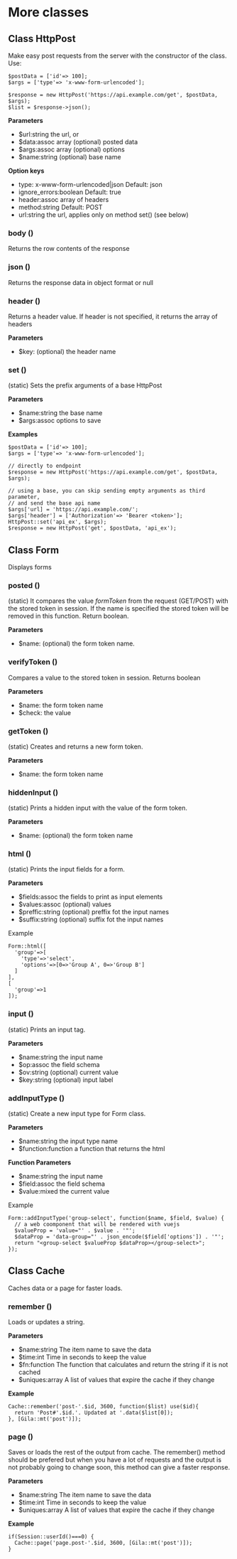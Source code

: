 # More classes

## Class HttpPost

Make easy post requests from the server with the constructor of the class.
Use:
```
$postData = ['id'=> 100];
$args = ['type'=> 'x-www-form-urlencoded'];

$response = new HttpPost('https://api.example.com/get', $postData, $args);
$list = $response->json();
```
**Parameters**
- $url:string the url, or 
- $data:assoc array (optional) posted data
- $args:assoc array (optional)  options
- $name:string (optional) base name

**Option keys**
- type: x-www-form-urlencoded|json Default: json
- ignore_errors:boolean Default: true
- header:assoc array of headers
- method:string Default: POST
- url:string the url, applies only on method set() (see below)


### body ()
Returns the row contents of the response


### json ()
Returns the response data in object format or null


### header ()
Returns a header value. If header is not specified, it returns the array of headers

**Parameters**
- $key: (optional) the header name


### set ()
(static) Sets the prefix arguments of a base HttpPost

**Parameters**
- $name:string the base name
- $args:assoc options to save

**Examples**
```
$postData = ['id'=> 100];
$args = ['type'=> 'x-www-form-urlencoded'];

// directly to endpoint
$response = new HttpPost('https://api.example.com/get', $postData, $args);

// using a base, you can skip sending empty arguments as third parameter,
// and send the base api name
$args['url] = 'https://api.example.com/';
$args['header'] = ['Authorization'=> 'Bearer <token>'];
HttpPost::set('api_ex', $args);
$response = new HttpPost('get', $postData, 'api_ex');

```


## Class Form

Displays forms

### posted ()
(static) It compares the value *formToken* from the request (GET/POST) with
the stored token in session. If the name is specified the stored token will
be removed in this function. Return boolean.

**Parameters**
- $name: (optional) the form token name.

### verifyToken ()
Compares a value to the stored token in session. Returns boolean

**Parameters**
- $name: the form token name
- $check: the value

### getToken ()
(static) Creates and returns a new form token.

**Parameters**
- $name: the form token name

### hiddenInput ()
(static) Prints a hidden input with the value of the form token.

**Parameters**
- $name: (optional) the form token name

### html ()
(static) Prints the input fields for a form.

**Parameters**
- $fields:assoc the fields to print as input elements
- $values:assoc (optional) values
- $preffic:string (optional) preffix fot the input names
- $suffix:string (optional) suffix fot the input names

Example
```
Form::html([
  'group'=>[
    'type'=>'select',
    'options'=>[0=>'Group A', 0=>'Group B']
  ]
],
[
  'group'=>1
]);
```


### input ()
(static) Prints an input tag.

**Parameters**
- $name:string the input name
- $op:assoc the field schema
- $ov:string (optional) current value
- $key:string (optional) input label


### addInputType ()
(static) Create a new input type for Form class.

**Parameters**
- $name:string the input type name
- $function:function a function that returns the html

**Function Parameters**
- $name:string the input name
- $field:assoc the field schema
- $value:mixed the current value

Example
```
Form::addInputType('group-select', function($name, $field, $value) {
  // a web coomponent that will be rendered with vuejs
  $valueProp = 'value="' . $value . '"';
  $dataProp = 'data-group="' . json_encode($field['options']) . '"';
  return "<group-select $valueProp $dataProp></group-select>";
});
```


## Class Cache
Caches data or a page for faster loads.

### remember ()
Loads or updates a string.

**Parameters**
- $name:string The item name to save the data 
- $time:int Time in seconds to keep the value
- $fn:function The function that calculates and return the string if it is not cached
- $uniques:array A list of values that expire the cache if they change

**Example**
```
Cache::remember('post-'.$id, 3600, function($list) use($id){
  return 'Post#'.$id.'. Updated at '.data($list[0]);
}, [Gila::mt('post')]);
```

### page ()
Saves or loads the rest of the output from cache. The remember() method should be prefered but when you have a lot of requests and the output is not probably going to change soon, this method can give a faster response.

**Parameters**
- $name:string The item name to save the data 
- $time:int Time in seconds to keep the value
- $uniques:array A list of values that expire the cache if they change

**Example**
```
if(Session::userId()===0) {
  Cache::page('page.post-'.$id, 3600, [Gila::mt('post')]);
}
```

